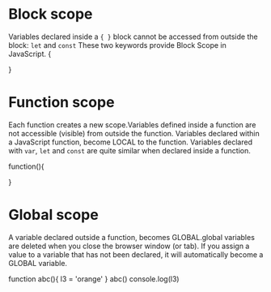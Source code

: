 # Block scope
Variables declared inside a `{ }` block cannot be accessed from outside the block:
`let` and `const` These two keywords provide Block Scope in JavaScript.
{

}

# Function scope
Each function creates a new scope.Variables defined inside a function are not accessible (visible) from outside the function.
Variables declared within a JavaScript function, become LOCAL to the function. Variables declared with `var`, `let` and `const` are quite similar when declared inside a function.

function(){

}

# Global scope
A variable declared outside a function, becomes GLOBAL.global variables are deleted when you close the browser window (or tab).
If you assign a value to a variable that has not been declared, it will automatically become a GLOBAL variable.

function abc(){ 
    l3 = 'orange'
}
abc()
console.log(l3)